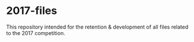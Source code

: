 # 2017-files
This repository intended for the retention &amp; development of all files related to the 2017 competition.
